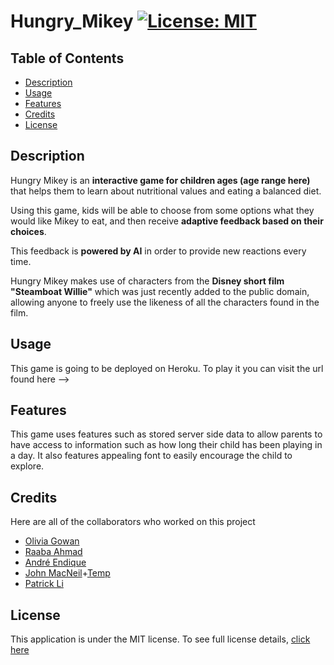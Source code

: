 # Hungry_Mikey [![License: MIT](https://img.shields.io/badge/License-MIT-yellow?style=flat-square&link=https%3A%2F%2Fopensource.org%2Flicense%2Fmit%2F)](https://opensource.org/license/mit/)

## Table of Contents

- [Description](#description)
- [Usage](#usage)
- [Features](#features)
- [Credits](#credits)
- [License](#license)

## Description 
Hungry Mikey is an **interactive game for children ages (age range here)** that helps them to learn about nutritional values and eating a balanced diet. 

Using this game, kids will be able to choose from some options what they would like Mikey to eat, and then receive **adaptive feedback based on their choices**. 

This feedback is **powered by AI** in order to provide new reactions every time. 

Hungry Mikey makes use of characters from the **Disney short film "Steamboat Willie"** which was just recently added to the public domain, allowing anyone to freely use the likeness of all the characters found in the film. 

## Usage
This game is going to be deployed on Heroku. To play it you can visit the url found here -->

## Features
This game uses features such as stored server side data to allow parents to have access to information such as how long their child has been playing in a day.
It also features appealing font to easily encourage the child to explore.
## Credits

Here are all of the collaborators who worked on this project
- [Olivia Gowan](https://github.com/Olivia-the-G)
- [Raaba Ahmad](https://github.com/raaba241)
- [André Endique](https://github.com/ae-andre)
- [John MacNeil](https://github.com/JohnM89)+[Temp](https://github.com/Temp-JohnM89)
- [Patrick Li](https://github.com/PaatL)

## License
This application is under the MIT license. To see full license details, [click here](https://opensource.org/license/mit/)
